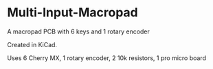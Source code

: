 # Multi-Input-Macropad
A macropad PCB with 6 keys and 1 rotary encoder

Created in KiCad.

Uses 6 Cherry MX, 1 rotary encoder, 2 10k resistors, 1 pro micro board
